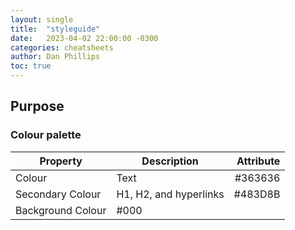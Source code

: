 ```yaml
---
layout: single
title:  "styleguide"
date:   2023-04-02 22:00:00 -0300
categories: cheatsheets
author: Dan Phillips
toc: true
---
```


## Purpose



### Colour palette

|Property | Description | Attribute|
|---|---|---:|
|Colour|Text|#363636|
|Secondary Colour|H1, H2, and hyperlinks|#483D8B|
|Background Colour|#000|
